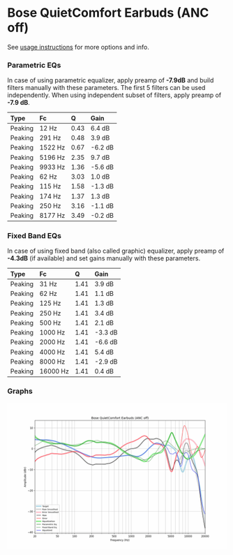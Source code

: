 # Bose QuietComfort Earbuds (ANC off)
See [usage instructions](https://github.com/jaakkopasanen/AutoEq#usage) for more options and info.

### Parametric EQs
In case of using parametric equalizer, apply preamp of **-7.9dB** and build filters manually
with these parameters. The first 5 filters can be used independently.
When using independent subset of filters, apply preamp of **-7.9 dB**.

| Type    | Fc      |    Q | Gain    |
|:--------|:--------|:-----|:--------|
| Peaking | 12 Hz   | 0.43 | 6.4 dB  |
| Peaking | 291 Hz  | 0.48 | 3.9 dB  |
| Peaking | 1522 Hz | 0.67 | -6.2 dB |
| Peaking | 5196 Hz | 2.35 | 9.7 dB  |
| Peaking | 9933 Hz | 1.36 | -5.6 dB |
| Peaking | 62 Hz   | 3.03 | 1.0 dB  |
| Peaking | 115 Hz  | 1.58 | -1.3 dB |
| Peaking | 174 Hz  | 1.37 | 1.3 dB  |
| Peaking | 250 Hz  | 3.16 | -1.1 dB |
| Peaking | 8177 Hz | 3.49 | -0.2 dB |

### Fixed Band EQs
In case of using fixed band (also called graphic) equalizer, apply preamp of **-4.3dB**
(if available) and set gains manually with these parameters.

| Type    | Fc       |    Q | Gain    |
|:--------|:---------|:-----|:--------|
| Peaking | 31 Hz    | 1.41 | 3.9 dB  |
| Peaking | 62 Hz    | 1.41 | 1.1 dB  |
| Peaking | 125 Hz   | 1.41 | 1.3 dB  |
| Peaking | 250 Hz   | 1.41 | 3.4 dB  |
| Peaking | 500 Hz   | 1.41 | 2.1 dB  |
| Peaking | 1000 Hz  | 1.41 | -3.3 dB |
| Peaking | 2000 Hz  | 1.41 | -6.6 dB |
| Peaking | 4000 Hz  | 1.41 | 5.4 dB  |
| Peaking | 8000 Hz  | 1.41 | -2.9 dB |
| Peaking | 16000 Hz | 1.41 | 0.4 dB  |

### Graphs
![](./Bose%20QuietComfort%20Earbuds%20(ANC%20off).png)